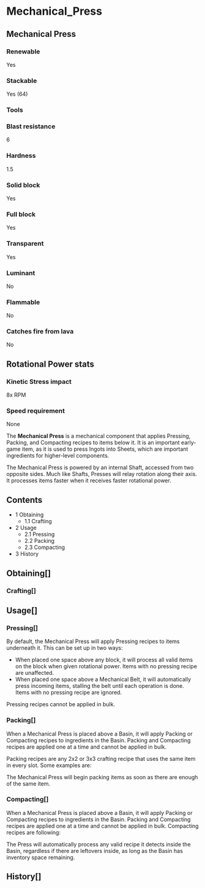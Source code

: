 # Mechanical_Press

## Mechanical Press

### Renewable

Yes

### Stackable

Yes (64)

### Tools

### Blast resistance

6

### Hardness

1.5

### Solid block

Yes

### Full block

Yes

### Transparent

Yes

### Luminant

No

### Flammable

No

### Catches fire from lava

No

## Rotational Power stats

### Kinetic Stress impact

8x RPM

### Speed requirement

None

The **Mechanical Press** is a mechanical component that applies Pressing, Packing, and Compacting recipes to items below it. It is an important early-game item, as it is used to press Ingots into Sheets, which are important ingredients for higher-level components.

The Mechanical Press is powered by an internal Shaft, accessed from two opposite sides. Much like Shafts, Presses will relay rotation along their axis. It processes items faster when it receives faster rotational power.

## Contents

- 1 Obtaining
    - 1.1 Crafting
- 2 Usage
    - 2.1 Pressing
    - 2.2 Packing
    - 2.3 Compacting
- 3 History

## Obtaining[]

### Crafting[]

## Usage[]

### Pressing[]

By default, the Mechanical Press will apply Pressing recipes to items underneath it. This can be set up in two ways:

- When placed one space above any block, it will process all valid items on the block when given rotational power. Items with no pressing recipe are unaffected.
- When placed one space above a Mechanical Belt, it will automatically press incoming items, stalling the belt until each operation is done. Items with no pressing recipe are ignored.

Pressing recipes cannot be applied in bulk.

### Packing[]

When a Mechanical Press is placed above a Basin, it will apply Packing or Compacting recipes to ingredients in the Basin. Packing and Compacting recipes are applied one at a time and cannot be applied in bulk.

Packing recipes are any 2x2 or 3x3 crafting recipe that uses the same item in every slot. Some examples are:

The Mechanical Press will begin packing items as soon as there are enough of the same item.

### Compacting[]

When a Mechanical Press is placed above a Basin, it will apply Packing or Compacting recipes to ingredients in the Basin. Packing and Compacting recipes are applied one at a time and cannot be applied in bulk. Compacting recipes are following:

The Press will automatically process any valid recipe it detects inside the Basin, regardless if there are leftovers inside, as long as the Basin has inventory space remaining.

## History[]